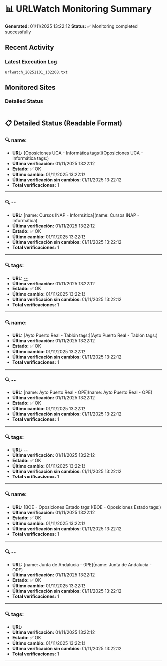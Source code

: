 # 📊 URLWatch Monitoring Summary

**Generated:** 01/11/2025 13:22:12
**Status:** ✅ Monitoring completed successfully

## Recent Activity

### Latest Execution Log
`urlwatch_20251101_132208.txt`

## Monitored Sites

### Detailed Status
```
```

## 📋 Detailed Status (Readable Format)

### 🔍 name:

- **URL:** [Oposiciones UCA - Informática	tags:](Oposiciones UCA - Informática	tags:)
- **Última verificación:** 01/11/2025 13:22:12
- **Estado:** ✅ OK
- **Último cambio:** 01/11/2025 13:22:12
- **Última verificación sin cambios:** 01/11/2025 13:22:12
- **Total verificaciones:** 1

---

### 🔍 --

- **URL:** [name: Cursos INAP - Informática](name: Cursos INAP - Informática)
- **Última verificación:** 01/11/2025 13:22:12
- **Estado:** ✅ OK
- **Último cambio:** 01/11/2025 13:22:12
- **Última verificación sin cambios:** 01/11/2025 13:22:12
- **Total verificaciones:** 1

---

### 🔍 tags:

- **URL:** [--](--)
- **Última verificación:** 01/11/2025 13:22:12
- **Estado:** ✅ OK
- **Último cambio:** 01/11/2025 13:22:12
- **Última verificación sin cambios:** 01/11/2025 13:22:12
- **Total verificaciones:** 1

---

### 🔍 name:

- **URL:** [Ayto Puerto Real - Tablón	tags:](Ayto Puerto Real - Tablón	tags:)
- **Última verificación:** 01/11/2025 13:22:12
- **Estado:** ✅ OK
- **Último cambio:** 01/11/2025 13:22:12
- **Última verificación sin cambios:** 01/11/2025 13:22:12
- **Total verificaciones:** 1

---

### 🔍 --

- **URL:** [name: Ayto Puerto Real - OPE](name: Ayto Puerto Real - OPE)
- **Última verificación:** 01/11/2025 13:22:12
- **Estado:** ✅ OK
- **Último cambio:** 01/11/2025 13:22:12
- **Última verificación sin cambios:** 01/11/2025 13:22:12
- **Total verificaciones:** 1

---

### 🔍 tags:

- **URL:** [--](--)
- **Última verificación:** 01/11/2025 13:22:12
- **Estado:** ✅ OK
- **Último cambio:** 01/11/2025 13:22:12
- **Última verificación sin cambios:** 01/11/2025 13:22:12
- **Total verificaciones:** 1

---

### 🔍 name:

- **URL:** [BOE - Oposiciones Estado	tags:](BOE - Oposiciones Estado	tags:)
- **Última verificación:** 01/11/2025 13:22:12
- **Estado:** ✅ OK
- **Último cambio:** 01/11/2025 13:22:12
- **Última verificación sin cambios:** 01/11/2025 13:22:12
- **Total verificaciones:** 1

---

### 🔍 --

- **URL:** [name: Junta de Andalucía - OPE](name: Junta de Andalucía - OPE)
- **Última verificación:** 01/11/2025 13:22:12
- **Estado:** ✅ OK
- **Último cambio:** 01/11/2025 13:22:12
- **Última verificación sin cambios:** 01/11/2025 13:22:12
- **Total verificaciones:** 1

---

### 🔍 tags:

- **URL:** []()
- **Última verificación:** 01/11/2025 13:22:12
- **Estado:** ✅ OK
- **Último cambio:** 01/11/2025 13:22:12
- **Última verificación sin cambios:** 01/11/2025 13:22:12
- **Total verificaciones:** 1

---

